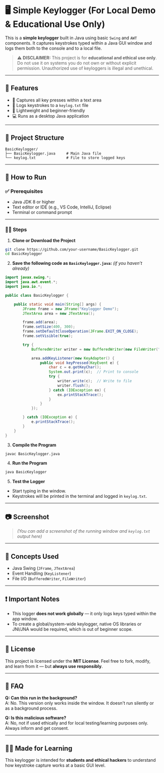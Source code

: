 
# 🖥️ Simple Keylogger (For Local Demo & Educational Use Only)

This is a **simple keylogger** built in Java using basic `Swing` and `AWT` components. It captures keystrokes typed within a Java GUI window and logs them both to the console and to a local file.

> ⚠️ **DISCLAIMER:** This project is for **educational and ethical use only**. Do not use it on systems you do not own or without explicit permission. Unauthorized use of keyloggers is illegal and unethical.

---

## 📌 Features

- 🔡 Captures all key presses within a text area
- 📄 Logs keystrokes to a `keylog.txt` file
- 🧰 Lightweight and beginner-friendly
- 💻 Runs as a desktop Java application

---

## 📂 Project Structure

```
BasicKeylogger/
├── BasicKeylogger.java     # Main Java file
└── keylog.txt              # File to store logged keys
```

---

## 🚀 How to Run

### ✅ Prerequisites

- Java JDK 8 or higher
- Text editor or IDE (e.g., VS Code, IntelliJ, Eclipse)
- Terminal or command prompt

---

### 🧑‍💻 Steps

1. **Clone or Download the Project**
```bash
git clone https://github.com/your-username/BasicKeylogger.git
cd BasicKeylogger
```

2. **Save the following code as `BasicKeylogger.java`:**
*(if you haven’t already)*

```java
import javax.swing.*;
import java.awt.event.*;
import java.io.*;

public class BasicKeylogger {

    public static void main(String[] args) {
        JFrame frame = new JFrame("Keylogger Demo");
        JTextArea area = new JTextArea();

        frame.add(area);
        frame.setSize(400, 300);
        frame.setDefaultCloseOperation(JFrame.EXIT_ON_CLOSE);
        frame.setVisible(true);

        try {
            BufferedWriter writer = new BufferedWriter(new FileWriter("keylog.txt", true));

            area.addKeyListener(new KeyAdapter() {
                public void keyPressed(KeyEvent e) {
                    char c = e.getKeyChar();
                    System.out.print(c);  // Print to console
                    try {
                        writer.write(c);  // Write to file
                        writer.flush();
                    } catch (IOException ex) {
                        ex.printStackTrace();
                    }
                }
            });

        } catch (IOException e) {
            e.printStackTrace();
        }
    }
}
```

3. **Compile the Program**
```bash
javac BasicKeylogger.java
```

4. **Run the Program**
```bash
java BasicKeylogger
```

5. **Test the Logger**
* Start typing in the window.
* Keystrokes will be printed in the terminal and logged in `keylog.txt`.

---

## 📷 Screenshot

> *(You can add a screenshot of the running window and `keylog.txt` output here)*

---

## 🧠 Concepts Used

* Java Swing (`JFrame`, `JTextArea`)
* Event Handling (`KeyListener`)
* File I/O (`BufferedWriter`, `FileWriter`)

---

## ❗ Important Notes

* This logger **does not work globally** — it only logs keys typed within the app window.
* To create a global/system-wide keylogger, native OS libraries or JNI/JNA would be required, which is out of beginner scope.

---

## 📜 License

This project is licensed under the **MIT License**. Feel free to fork, modify, and learn from it — but **always use responsibly**.

---

## 🙋 FAQ

**Q: Can this run in the background?**  
A: No. This version only works inside the window. It doesn't run silently or as a background process.

**Q: Is this malicious software?**  
A: No, not if used ethically and for local testing/learning purposes only. Always inform and get consent.

---

## 👨‍🏫 Made for Learning

This keylogger is intended for **students and ethical hackers** to understand how keystroke capture works at a basic GUI level.
